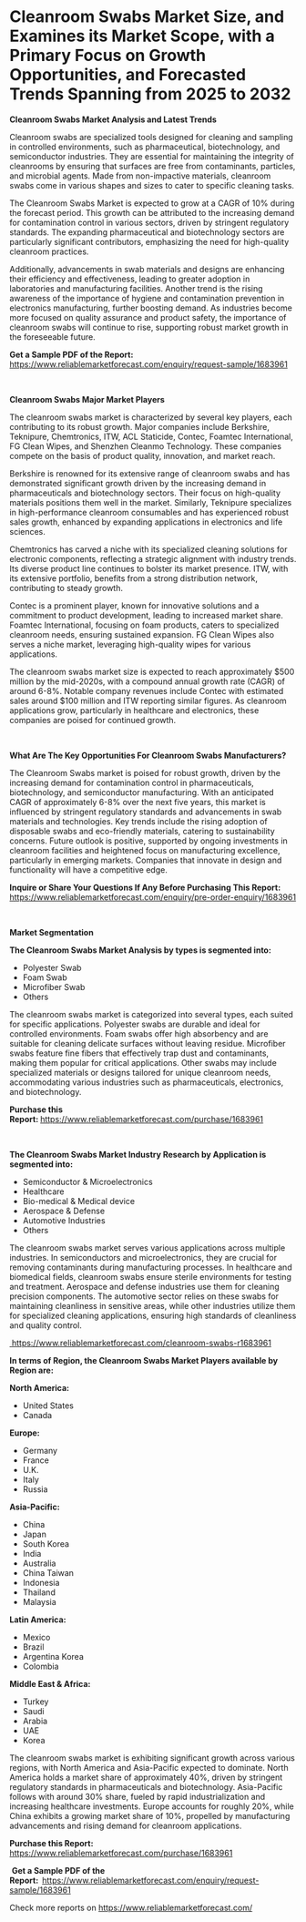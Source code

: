 <p><h1>Cleanroom Swabs Market Size, and Examines its Market Scope, with a Primary Focus on Growth Opportunities, and Forecasted Trends Spanning from 2025 to 2032</h1></p><p><strong>Cleanroom Swabs Market Analysis and Latest Trends</strong></p>
<p><p>Cleanroom swabs are specialized tools designed for cleaning and sampling in controlled environments, such as pharmaceutical, biotechnology, and semiconductor industries. They are essential for maintaining the integrity of cleanrooms by ensuring that surfaces are free from contaminants, particles, and microbial agents. Made from non-impactive materials, cleanroom swabs come in various shapes and sizes to cater to specific cleaning tasks.</p><p>The Cleanroom Swabs Market is expected to grow at a CAGR of 10% during the forecast period. This growth can be attributed to the increasing demand for contamination control in various sectors, driven by stringent regulatory standards. The expanding pharmaceutical and biotechnology sectors are particularly significant contributors, emphasizing the need for high-quality cleanroom practices. </p><p>Additionally, advancements in swab materials and designs are enhancing their efficiency and effectiveness, leading to greater adoption in laboratories and manufacturing facilities. Another trend is the rising awareness of the importance of hygiene and contamination prevention in electronics manufacturing, further boosting demand. As industries become more focused on quality assurance and product safety, the importance of cleanroom swabs will continue to rise, supporting robust market growth in the foreseeable future.</p></p>
<p><strong>Get a Sample PDF of the Report:&nbsp;</strong> <a href="https://www.reliablemarketforecast.com/enquiry/request-sample/1683961?utm_campaign=3178&utm_medium=2&utm_source=Github&utm_content=ia&utm_term=26032025&utm_id=cleanroom-swabs">https://www.reliablemarketforecast.com/enquiry/request-sample/1683961</a></p>
<p>&nbsp;</p>
<p><strong>Cleanroom Swabs Major Market Players</strong></p>
<p><p>The cleanroom swabs market is characterized by several key players, each contributing to its robust growth. Major companies include Berkshire, Teknipure, Chemtronics, ITW, ACL Staticide, Contec, Foamtec International, FG Clean Wipes, and Shenzhen Cleanmo Technology. These companies compete on the basis of product quality, innovation, and market reach.</p><p>Berkshire is renowned for its extensive range of cleanroom swabs and has demonstrated significant growth driven by the increasing demand in pharmaceuticals and biotechnology sectors. Their focus on high-quality materials positions them well in the market. Similarly, Teknipure specializes in high-performance cleanroom consumables and has experienced robust sales growth, enhanced by expanding applications in electronics and life sciences.</p><p>Chemtronics has carved a niche with its specialized cleaning solutions for electronic components, reflecting a strategic alignment with industry trends. Its diverse product line continues to bolster its market presence. ITW, with its extensive portfolio, benefits from a strong distribution network, contributing to steady growth.</p><p>Contec is a prominent player, known for innovative solutions and a commitment to product development, leading to increased market share. Foamtec International, focusing on foam products, caters to specialized cleanroom needs, ensuring sustained expansion. FG Clean Wipes also serves a niche market, leveraging high-quality wipes for various applications.</p><p>The cleanroom swabs market size is expected to reach approximately $500 million by the mid-2020s, with a compound annual growth rate (CAGR) of around 6-8%. Notable company revenues include Contec with estimated sales around $100 million and ITW reporting similar figures. As cleanroom applications grow, particularly in healthcare and electronics, these companies are poised for continued growth.</p></p>
<p>&nbsp;</p>
<p><strong>What Are The Key Opportunities For Cleanroom Swabs Manufacturers?</strong></p>
<p><p>The Cleanroom Swabs market is poised for robust growth, driven by the increasing demand for contamination control in pharmaceuticals, biotechnology, and semiconductor manufacturing. With an anticipated CAGR of approximately 6-8% over the next five years, this market is influenced by stringent regulatory standards and advancements in swab materials and technologies. Key trends include the rising adoption of disposable swabs and eco-friendly materials, catering to sustainability concerns. Future outlook is positive, supported by ongoing investments in cleanroom facilities and heightened focus on manufacturing excellence, particularly in emerging markets. Companies that innovate in design and functionality will have a competitive edge.</p></p>
<p><strong>Inquire or Share Your Questions If Any Before Purchasing This Report:</strong> <a href="https://www.reliablemarketforecast.com/enquiry/pre-order-enquiry/1683961?utm_campaign=3178&utm_medium=2&utm_source=Github&utm_content=ia&utm_term=26032025&utm_id=cleanroom-swabs">https://www.reliablemarketforecast.com/enquiry/pre-order-enquiry/1683961</a></p>
<p>&nbsp;</p>
<p><strong>Market Segmentation</strong></p>
<p><strong>The Cleanroom Swabs Market Analysis by types is segmented into:</strong></p>
<p><ul><li>Polyester Swab</li><li>Foam Swab</li><li>Microfiber Swab</li><li>Others</li></ul></p>
<p><p>The cleanroom swabs market is categorized into several types, each suited for specific applications. Polyester swabs are durable and ideal for controlled environments. Foam swabs offer high absorbency and are suitable for cleaning delicate surfaces without leaving residue. Microfiber swabs feature fine fibers that effectively trap dust and contaminants, making them popular for critical applications. Other swabs may include specialized materials or designs tailored for unique cleanroom needs, accommodating various industries such as pharmaceuticals, electronics, and biotechnology.</p></p>
<p><strong>Purchase this Report:&nbsp;</strong><a href="https://www.reliablemarketforecast.com/purchase/1683961?utm_campaign=3178&utm_medium=2&utm_source=Github&utm_content=ia&utm_term=26032025&utm_id=cleanroom-swabs">https://www.reliablemarketforecast.com/purchase/1683961</a></p>
<p>&nbsp;</p>
<p><strong>The Cleanroom Swabs Market Industry Research by Application is segmented into:</strong></p>
<p><ul><li>Semiconductor & Microelectronics</li><li>Healthcare</li><li>Bio-medical & Medical device</li><li>Aerospace & Defense</li><li>Automotive Industries</li><li>Others</li></ul></p>
<p><p>The cleanroom swabs market serves various applications across multiple industries. In semiconductors and microelectronics, they are crucial for removing contaminants during manufacturing processes. In healthcare and biomedical fields, cleanroom swabs ensure sterile environments for testing and treatment. Aerospace and defense industries use them for cleaning precision components. The automotive sector relies on these swabs for maintaining cleanliness in sensitive areas, while other industries utilize them for specialized cleaning applications, ensuring high standards of cleanliness and quality control.</p></p>
<p><a href="https://www.reliablemarketforecast.com/cleanroom-swabs-r1683961?utm_campaign=3178&utm_medium=2&utm_source=Github&utm_content=ia&utm_term=26032025&utm_id=cleanroom-swabs">&nbsp;https://www.reliablemarketforecast.com/cleanroom-swabs-r1683961</a></p>
<p><strong>In terms of Region, the Cleanroom Swabs Market Players available by Region are:</strong></p>
<p>
    <p> <strong> North America: </strong>
        <ul>
            <li>United States</li>
            <li>Canada</li>
        </ul>
        </p> 
    <p> <strong> Europe: </strong>
        <ul>
            <li>Germany</li>
            <li>France</li>
            <li>U.K.</li>
            <li>Italy</li>
            <li>Russia</li>
        </ul>
        </p> 
    <p> <strong> Asia-Pacific: </strong>
        <ul>
            <li>China</li>
            <li>Japan</li>
            <li>South Korea</li>
            <li>India</li>
            <li>Australia</li>
            <li>China Taiwan</li>
            <li>Indonesia</li>
            <li>Thailand</li>
            <li>Malaysia</li>
        </ul>
        </p> 
    <p> <strong> Latin America: </strong>
        <ul>
            <li>Mexico</li>
            <li>Brazil</li>
            <li>Argentina Korea</li>
            <li>Colombia</li>
        </ul>
        </p> 
    <p> <strong> Middle East & Africa: </strong>
        <ul>
            <li>Turkey</li>
            <li>Saudi</li>
            <li>Arabia</li>
            <li>UAE</li>
            <li>Korea</li>
        </ul>
    </p>
    </p>
<p><p>The cleanroom swabs market is exhibiting significant growth across various regions, with North America and Asia-Pacific expected to dominate. North America holds a market share of approximately 40%, driven by stringent regulatory standards in pharmaceuticals and biotechnology. Asia-Pacific follows with around 30% share, fueled by rapid industrialization and increasing healthcare investments. Europe accounts for roughly 20%, while China exhibits a growing market share of 10%, propelled by manufacturing advancements and rising demand for cleanroom applications.</p></p>
<p><strong>Purchase this Report: </strong><a href="https://www.reliablemarketforecast.com/purchase/1683961?utm_campaign=3178&utm_medium=2&utm_source=Github&utm_content=ia&utm_term=26032025&utm_id=cleanroom-swabs">https://www.reliablemarketforecast.com/purchase/1683961</a></p>
<p>&nbsp;<strong>Get a Sample PDF of the Report:&nbsp;&nbsp;</strong><a href="https://www.reliablemarketforecast.com/enquiry/request-sample/1683961?utm_campaign=3178&utm_medium=2&utm_source=Github&utm_content=ia&utm_term=26032025&utm_id=cleanroom-swabs">https://www.reliablemarketforecast.com/enquiry/request-sample/1683961</a></p>
<p><strong></strong></p>
<p>Check more reports on <a href="https://www.reliablemarketforecast.com/?utm_campaign=3178&utm_medium=2&utm_source=Github&utm_content=ia&utm_term=26032025&utm_id=cleanroom-swabs">https://www.reliablemarketforecast.com/</a></p>